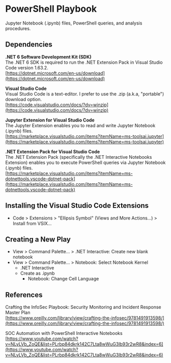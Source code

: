 # PowerShell Playbook
Jupyter Notebook (.ipynb) files, PowerShell queries, and analysis procedures.

## Dependencies
**.NET 6 Software Development Kit (SDK)**  
The .NET 6 SDK is required to run the .NET Extension Pack in Visual Studio Code version 1.63.2.  
[https://dotnet.microsoft.com/en-us/download](https://dotnet.microsoft.com/en-us/download)  

**Visual Studio Code**  
Visual Studio Code is a text-editor. I prefer to use the .zip (a.k.a, "portable") download option.   
[https://code.visualstudio.com/docs/?dv=winzip](https://code.visualstudio.com/docs/?dv=winzip)  

**Jupyter Extension for Visual Studio Code**  
The Jupyter Extension enables you to read and write Jupyter Notebook (.ipynb) files.  
[https://marketplace.visualstudio.com/items?itemName=ms-toolsai.jupyter](https://marketplace.visualstudio.com/items?itemName=ms-toolsai.jupyter)  

**.NET Extension Pack for Visual Studio Code**  
The .NET Extension Pack (specifically the .NET Interactive Notebooks Extension) enables you to execute PowerShell queries via Jupyter Notebook (.ipynb) files.  
[https://marketplace.visualstudio.com/items?itemName=ms-dotnettools.vscode-dotnet-pack](https://marketplace.visualstudio.com/items?itemName=ms-dotnettools.vscode-dotnet-pack)

## Installing the Visual Studio Code Extensions
* Code > Extensions > "Ellipsis Symbol" (Views and More Actions...) > Install from VSIX...

## Creating a New Play
* View > Command Palette... > .NET Interactive: Create new blank notebook
* View > Command Palette... > Notebook: Select Notebook Kernel
    * .NET Interactive
    * Create as .ipynb
        * Notebook: Change Cell Language
        
## References
Crafting the InfoSec Playbook: Security Monitoring and Incident Response Master Plan  
[https://www.oreilly.com/library/view/crafting-the-infosec/9781491913598/](https://www.oreilly.com/library/view/crafting-the-infosec/9781491913598/)  

SOC Automation with PowerShell Interactive Notebooks  
[https://www.youtube.com/watch?v=NLyLVb_ZoQE&list=PLrbp84dkrk142C7Lta8wWuG3lb93r2wR8&index=6](https://www.youtube.com/watch?v=NLyLVb_ZoQE&list=PLrbp84dkrk142C7Lta8wWuG3lb93r2wR8&index=6)
